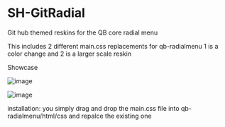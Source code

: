 # SH-GitRadial
Git hub themed reskins for the QB core radial menu

This includes 2 different main.css replacements for qb-radialmenu
1 is a color change and 2 is a larger scale reskin

Showcase

![image](https://user-images.githubusercontent.com/94418019/184441607-d7c6e397-3d37-4693-8c1f-ad31f9922f18.png)

![image](https://user-images.githubusercontent.com/94418019/184441639-4de2dd6b-d7de-42ea-86a9-40088459addb.png)

installation: you simply drag and drop the main.css file into qb-radialmenu/html/css and repalce the existing one
